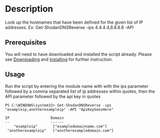 # Description
Look up the hostnames that have been defined for the given list of IP addresses. Ex: Get-ShodanDNSReverse -ips 4.4.4.4,8.8.8.8 -API

## Prerequisites
You will need to have downloaded and installed the script already. Please see [Downloading](https://github.com/simeononsecurity/Shodan_PS#Download) and [Installing](https://github.com/simeononsecurity/Shodan_PS#Install) for further instruction.

## Usage
Run the script by entering the module name with with the ips parameter followed by a comma separated list of ip addresses within quotes, then the API parameter followed by the api key in quotes
```
PS C:\WINDOWS\system32> Get-ShodanDNSReverse -ips "exampleip,anotherexampleip" -API "ApiKeyGoesHere"

IP                   Domain
--                   ------
    "exampleip"       ["exampledomainname.com"]
 "anotherexampleip"   ["anotherexampledomain.com"]
```
